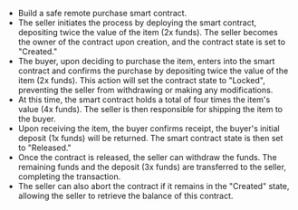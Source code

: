 - Build a safe remote purchase smart contract.
- The seller initiates the process by deploying the smart contract, depositing twice the value of the item (2x funds). The seller becomes the owner of the contract upon creation, and the contract state is set to "Created."
- The buyer, upon deciding to purchase the item, enters into the smart contract and confirms the purchase by depositing twice the value of the item (2x funds). This action will set the contract state to "Locked", preventing the seller from withdrawing or making any modifications.
- At this time, the smart contract holds a total of four times the item's value (4x funds). The seller is then responsible for shipping the item to the buyer.
- Upon receiving the item, the buyer confirms receipt, the buyer's initial deposit (1x funds) will be returned. The smart contract state is then set to "Released."
- Once the contract is released, the seller can withdraw the funds. The remaining funds and the deposit (3x funds) are transferred to the seller, completing the transaction.
- The seller can also abort the contract if it remains in the "Created" state, allowing the seller to retrieve the balance of this contract.
